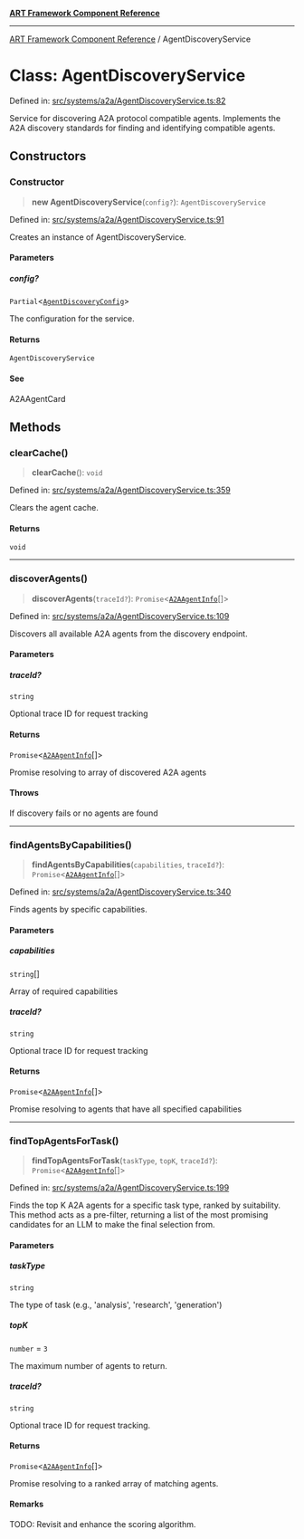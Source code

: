 [**ART Framework Component Reference**](../README.md)

***

[ART Framework Component Reference](../README.md) / AgentDiscoveryService

# Class: AgentDiscoveryService

Defined in: [src/systems/a2a/AgentDiscoveryService.ts:82](https://github.com/hashangit/ART/blob/389c66e54bc50d9dde33052d28a5a19571a13dbf/src/systems/a2a/AgentDiscoveryService.ts#L82)

Service for discovering A2A protocol compatible agents.
Implements the A2A discovery standards for finding and identifying compatible agents.

## Constructors

### Constructor

> **new AgentDiscoveryService**(`config?`): `AgentDiscoveryService`

Defined in: [src/systems/a2a/AgentDiscoveryService.ts:91](https://github.com/hashangit/ART/blob/389c66e54bc50d9dde33052d28a5a19571a13dbf/src/systems/a2a/AgentDiscoveryService.ts#L91)

Creates an instance of AgentDiscoveryService.

#### Parameters

##### config?

`Partial`\<[`AgentDiscoveryConfig`](../interfaces/AgentDiscoveryConfig.md)\>

The configuration for the service.

#### Returns

`AgentDiscoveryService`

#### See

A2AAgentCard

## Methods

### clearCache()

> **clearCache**(): `void`

Defined in: [src/systems/a2a/AgentDiscoveryService.ts:359](https://github.com/hashangit/ART/blob/389c66e54bc50d9dde33052d28a5a19571a13dbf/src/systems/a2a/AgentDiscoveryService.ts#L359)

Clears the agent cache.

#### Returns

`void`

***

### discoverAgents()

> **discoverAgents**(`traceId?`): `Promise`\<[`A2AAgentInfo`](../interfaces/A2AAgentInfo.md)[]\>

Defined in: [src/systems/a2a/AgentDiscoveryService.ts:109](https://github.com/hashangit/ART/blob/389c66e54bc50d9dde33052d28a5a19571a13dbf/src/systems/a2a/AgentDiscoveryService.ts#L109)

Discovers all available A2A agents from the discovery endpoint.

#### Parameters

##### traceId?

`string`

Optional trace ID for request tracking

#### Returns

`Promise`\<[`A2AAgentInfo`](../interfaces/A2AAgentInfo.md)[]\>

Promise resolving to array of discovered A2A agents

#### Throws

If discovery fails or no agents are found

***

### findAgentsByCapabilities()

> **findAgentsByCapabilities**(`capabilities`, `traceId?`): `Promise`\<[`A2AAgentInfo`](../interfaces/A2AAgentInfo.md)[]\>

Defined in: [src/systems/a2a/AgentDiscoveryService.ts:340](https://github.com/hashangit/ART/blob/389c66e54bc50d9dde33052d28a5a19571a13dbf/src/systems/a2a/AgentDiscoveryService.ts#L340)

Finds agents by specific capabilities.

#### Parameters

##### capabilities

`string`[]

Array of required capabilities

##### traceId?

`string`

Optional trace ID for request tracking

#### Returns

`Promise`\<[`A2AAgentInfo`](../interfaces/A2AAgentInfo.md)[]\>

Promise resolving to agents that have all specified capabilities

***

### findTopAgentsForTask()

> **findTopAgentsForTask**(`taskType`, `topK`, `traceId?`): `Promise`\<[`A2AAgentInfo`](../interfaces/A2AAgentInfo.md)[]\>

Defined in: [src/systems/a2a/AgentDiscoveryService.ts:199](https://github.com/hashangit/ART/blob/389c66e54bc50d9dde33052d28a5a19571a13dbf/src/systems/a2a/AgentDiscoveryService.ts#L199)

Finds the top K A2A agents for a specific task type, ranked by suitability.
This method acts as a pre-filter, returning a list of the most promising candidates
for an LLM to make the final selection from.

#### Parameters

##### taskType

`string`

The type of task (e.g., 'analysis', 'research', 'generation')

##### topK

`number` = `3`

The maximum number of agents to return.

##### traceId?

`string`

Optional trace ID for request tracking.

#### Returns

`Promise`\<[`A2AAgentInfo`](../interfaces/A2AAgentInfo.md)[]\>

Promise resolving to a ranked array of matching agents.

#### Remarks

TODO: Revisit and enhance the scoring algorithm.
